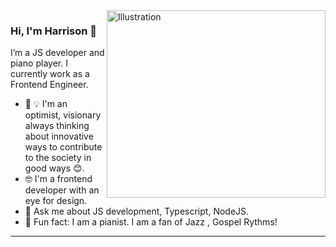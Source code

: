 <img marginTop="0" align="right" src="https://png.pngtree.com/png-vector/20210118/ourmid/pngtree-flat-design-concept-of-programmers-at-work-mobile-app-software-development-png-image_2764955.jpg" alt="Illustration" width=350px height=300px/>

### Hi, I'm Harrison 👋

I’m a JS developer and piano player. I currently work as a Frontend Engineer. 



- 📱 :bulb: I'm an optimist, visionary always thinking about innovative ways to contribute to the society in good ways 😊.
- 🤓 I'm a frontend developer with an eye for design.
- 💬  Ask me about JS development, Typescript, NodeJS.
- 🏏  Fun fact: I am a pianist. I am a fan of Jazz , Gospel Rythms!

---

<!-- ###### ✨ My Stats
<a href="https://github.com/anuraghazra/github-readme-stats">
  <img align="center" src="https://github-readme-stats.vercel.app/api/wakatime?username=@harrison1&layout=compact" />
</a>
<a href="https://github.com/anuraghazra/convoychat">
  <img align="center" src="https://github-readme-stats.vercel.app/api/top-langs/?username=harlyon&layout=compact" />
</a>

<br /><br />
 -->
